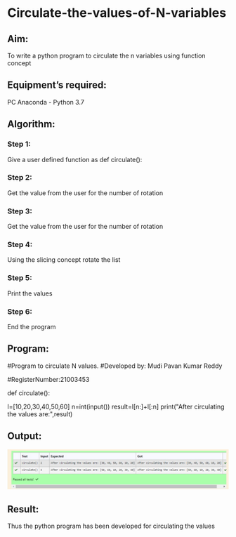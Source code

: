 # Circulate-the-values-of-N-variables
## Aim:
To write a python program to circulate the n variables using function concept
## Equipment’s required:
PC
Anaconda - Python 3.7
## Algorithm: 
### Step 1: 
Give a user defined function as def circulate():
### Step 2: 
Get the value from the user for the number of rotation
### Step 3: 
Get the value from the user for the number of rotation
### Step 4: 
Using the slicing concept rotate the list

### Step 5: 
Print the values
### Step 6: 
End the program
## Program:
#Program to circulate N values.
#Developed by: Mudi Pavan Kumar Reddy

#RegisterNumber:21003453

def circulate():

   l=[10,20,30,40,50,60]
   n=int(input())
   result=l[n:]+l[:n]
   print("After circulating the values are:",result)
## Output:
![github logo](circulate.png)


## Result:
Thus the python program has been developed for circulating the values
